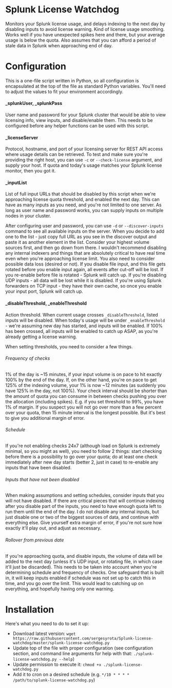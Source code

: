 # Splunk License Watchdog

Monitors your Splunk license usage, and delays indexing to the next day by disabling inputs to avoid license warning. Kind of license usage smoothing. Works well if you have unexpected spikes here and there, but your average usage is below the quota. Also assumes that you can afford a period of stale data in Splunk when approaching end of day.

# Configuration

This is a one-file script written in Python, so all configuration is encapsulated at the top of the file as standard Python variables. You'll need to adjust the values to fit your environment accordingly.

#### _splunkUser, _splunkPass

User name and password for your Splunk cluster that would be able to view licensing info, view inputs, and disable/enable them. This needs to be configured before any helper functions can be used with this script.

#### _licenseServer

Protocol, hostname, and port of your licensing server for REST API access where usage details can be retrieved. To test and make sure you're providing the right host, you can use `-c` or `--check-license` argument, and supply your host. If quota and today's usage matches your Splunk license monitor, then you got it.

#### _inputList

List of full input URLs that should be disabled by this script when we're approaching license quota threshold, and enabled the next day. This can have as many inputs as you need, and you're not limited to one server. As long as user name and password works, you can supply inputs on multiple nodes in your cluster.

After configuring user and password, you can use `-d` or `--discover-inputs` command to see all available inputs on the server. When you decide to add one to the list - just copy full URL as you see in the discover output and paste it as another element in the list. Consider your highest volume sources first, and then go down from there. I wouldn't recommend disabling any internal indexers and things that are absolutely critical to have real time even when you're approaching license limit. You also need to consider possible data loss (desired or not). If you disable file input, and this file gets rotated before you enable input again, all events after cut-off will be lost. If you re-enable before file is rotated - Splunk will catch up. If you're disabling UDP inputs - all data will be lost while it is disabled. If you're using Splunk forwarders on TCP input - they have their own cache, so once you enable your input port, Splunk will catch up.

#### _disableThreshold, _enableThreshold

Action threshold. When current usage crosses `_disableThreshold`, listed inputs will be disabled. When today's usage will be under `_enableThreshold` - we're assuming new day has started, and inputs will be enabled. If 100% has been crossed, all inputs will be enabled to catch up ASAP, as you're already getting a license warning.

When setting thresholds, you need to consider a few things. 

###### Frequency of checks

1% of the day is ~15 minutes, if your input volume is on pace to hit exactly 100% by the end of the day. If, on the other hand, you're on pace to get 125% of the indexing volume, your 1% is now ~12 minutes (as suddenly you have 125% in the day, not 100%). Your check interval should be shorter than the amount of quota you can consume in between checks pushing you over the allocation (including spikes). E.g. if you set threshold to 99%, you have 1% of margin. If you suspect you will not go over more than a few percent over your quota, then 15 minute interval is the longest possible. But it's best to give you additional margin of error.

###### Schedule

If you're not enabling checks 24x7 (although load on Splunk is extremely minimal, so you might as well), you need to follow 2 things: start checking before there is a possibility to go over your quota; do at least one check immediately after new day starts (better 2, just in case) to re-enable any inputs that have been disabled.

###### Inputs that have not been disabled

When making assumptions and setting schedules, consider inputs that you will not have disabled. If there are critical pieces that will continue indexing after you disable part of the inputs, you need to have enough quota left to run them until the end of the day. I do not disable any internal inputs, but just disable one or two of the biggest sources of data, and continue with everything else. Give yourself extra margin of error, if you're not sure how exactly it'll play out, and adjust as necessary.

###### Rollover from previous date

If you're approaching quota, and disable inputs, the volume of data will be added to the next day (unless it's UDP input, or rotating file, in which case it'll just be discarded). This needs to be taken into account when you're determining schedule and frequency of checks. One safeguard that is built in, it will keep inputs enabled if schedule was not set up to catch this in time, and you go over the limit. This would lead to catching up on everything, and hopefully having only one warning.

# Installation

Here's what you need to do to set it up:

* Download latest version: `wget https://raw.githubusercontent.com/sergesyrota/Splunk-license-watchdog/master/splunk-license-watchdog.py`
* Update top of the file with proper configuration (see configuration section, and command line arguments for help with that: `./splunk-license-watchdog.py --help`)
* Update permission to execute it: `chmod +x ./splunk-license-watchdog.py`
* Add it to cron on a desired schedule (e.g. `*/10 * * * * /path/to/splunk-license-watchdog.py`)
